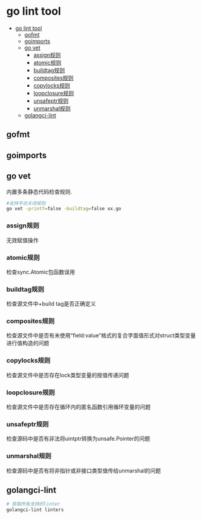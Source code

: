 # go lint tool

- [go lint tool](#go-lint-tool)
  - [gofmt](#gofmt)
  - [goimports](#goimports)
  - [go vet](#go-vet)
    - [assign规则](#assign规则)
    - [atomic规则](#atomic规则)
    - [buildtag规则](#buildtag规则)
    - [composites规则](#composites规则)
    - [copylocks规则](#copylocks规则)
    - [loopclosure规则](#loopclosure规则)
    - [unsafeptr规则](#unsafeptr规则)
    - [unmarshal规则](#unmarshal规则)
  - [golangci-lint](#golangci-lint)

## gofmt

## goimports

## go vet

内置多条静态代码检查规则.

```sh
#支持手动关闭规则
go vet -printf=false -buildtag=false xx.go
```

### assign规则

无效赋值操作

### atomic规则

检查sync.Atomic包函数误用

### buildtag规则

检查源文件中+build tag是否正确定义

### composites规则

检查源文件中是否有未使用“field:value”格式的复合字面值形式对struct类型变量进行值构造的问题

### copylocks规则

检查源文件中是否存在lock类型变量的按值传递问题

### loopclosure规则

检查源文件中是否存在循环内的匿名函数引用循环变量的问题

### unsafeptr规则

检查源码中是否有非法将uintptr转换为unsafe.Pointer的问题

### unmarshal规则

检查源码中是否有将非指针或非接口类型值传给unmarshal的问题

## golangci-lint

```sh
# 获取所有支持的linter
golangci-lint linters
```
